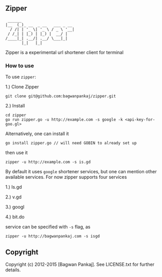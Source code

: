 ## Zipper
     ______                       
    |__  (_)_ __  _ __   ___ _ __ 
      / /| | '_ \| '_ \ / _ \ '__|
     / /_| | |_) | |_) |  __/ |   
    /____|_| .__/| .__/ \___|_|   
           |_|   |_|              

Zipper is a experimental url shortener client for terminal

### How to use

To use `zipper`:

1.) Clone Zipper

    git clone git@github.com:bagwanpankaj/zipper.git

2.) Install 

    cd zipper
    go run zipper.go -u http://example.com -s google -k <api-key-for-goo.gl>

Alternatively, one can install it

    go install zipper.go // will need GOBIN to already set up

  then use it

    zipper -u http://example.com -s is.gd

By default it uses `google` shortener services, but one can mention other available services. For now zipper supports four services

1.) Is.gd

2.) v.gd

3.) googl

4.) bit.do

service can be specified with `-s` flag, as

    zipper -u http://bagwanpankaj.com -s isgd

## Copyright

Copyright (c) 2012-2015 [Bagwan Pankaj]. See LICENSE.txt for further details.
